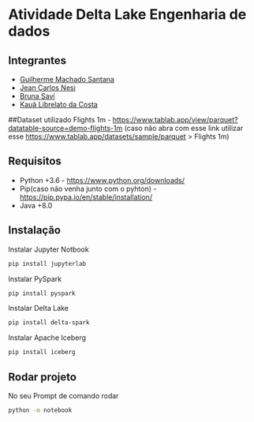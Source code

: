 # Atividade Delta Lake Engenharia de dados

## Integrantes

 - [Guilherme Machado Santana](https://github.com/guirms)
 - [Jean Carlos Nesi](https://github.com/JeanNesi)
 - [Bruna Savi](https://github.com/brsavii)
 - [Kauã Librelato da Costa](https://github.com/KauaLibrelato)

##Dataset utilizado
Flights 1m - https://www.tablab.app/view/parquet?datatable-source=demo-flights-1m (caso não abra com esse link utilizar esse https://www.tablab.app/datasets/sample/parquet > Flights 1m)

## Requisitos

- Python +3.6 - https://www.python.org/downloads/
- Pip(caso não venha junto com o pyhton) - https://pip.pypa.io/en/stable/installation/
- Java +8.0

## Instalação

Instalar Jupyter Notbook
```bash
pip install jupyterlab
```

Instalar PySpark
```bash
pip install pyspark
```

Instalar Delta Lake
```bash
pip install delta-spark
```

Instalar Apache Iceberg
```bash
pip install iceberg
```

## Rodar projeto
No seu Prompt de comando rodar
```bash
python -m notebook
```
